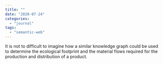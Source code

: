 ```yaml
---
title: ""
date: "2020-07-24"
categories: 
  - "journal"
tags: 
  - "semantic-web"
---
```


It is not to difficult to imagine how a similar knowledge graph could be used to determine the ecological footprint and the material flows required for the production and distribution of a product.
